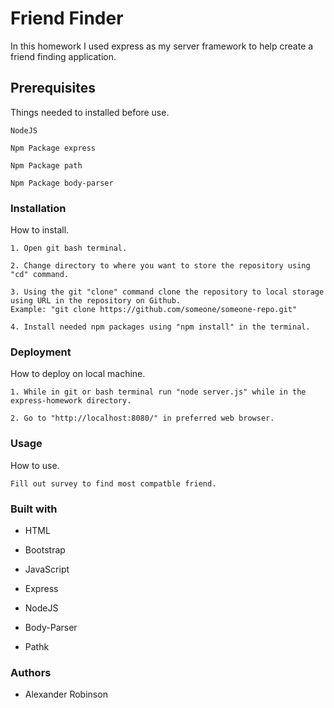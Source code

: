 # Friend Finder

In this homework I used express as my server framework to help create a friend finding application.

## Prerequisites

Things needed to installed before use.

```
NodeJS
``` 

```
Npm Package express
```

```
Npm Package path
```

```
Npm Package body-parser
```

### Installation

How to install.

```
1. Open git bash terminal.
```

```
2. Change directory to where you want to store the repository using "cd" command. 
```

```
3. Using the git "clone" command clone the repository to local storage using URL in the repository on Github.  
Example: "git clone https://github.com/someone/someone-repo.git"
```

```
4. Install needed npm packages using "npm install" in the terminal.
```


### Deployment

How to deploy on local machine.

```
1. While in git or bash terminal run "node server.js" while in the express-homework directory.
```

```
2. Go to "http://localhost:8080/" in preferred web browser.
```

### Usage

How to use.

```
Fill out survey to find most compatble friend.
```

### Built with

* HTML

* Bootstrap

* JavaScript

* Express

* NodeJS

* Body-Parser

* Pathk

### Authors

* Alexander Robinson